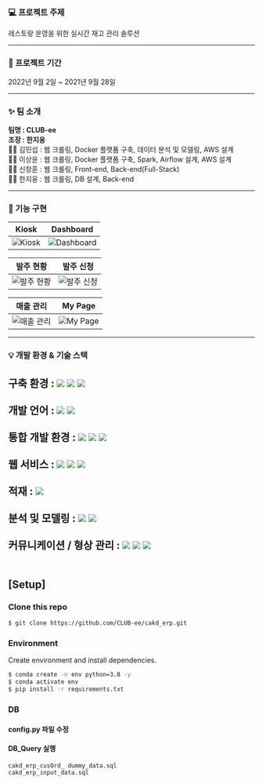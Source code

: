 ### 💻 프로젝트 주제

레스토랑 운영을 위한 실시간 재고 관리 솔루션

---

### 📆 프로젝트 기간

2022년 9월 2일 ~ 2021년 9월 28일

---

### ✨ 팀 소개

**팀명 : CLUB-ee** \
**조장 : 한지웅** \
👨‍💻 김민섭 : 웹 크롤링, Docker 플랫폼 구축, 데이터 분석 및 모델링, AWS 설계 \
👨‍💻 이상윤 : 웹 크롤링, Docker 플랫폼 구축, Spark, Airflow 설계, AWS 설계 \
👨‍💻 신창훈 : 웹 크롤링, Front-end, Back-end(Full-Stack) \
👨‍💻 한지웅 : 웹 크롤링, DB 설계, Back-end

---

### 🎨 기능 구현

| Kiosk                                                                                                           | Dashboard                                                                                                            |
| --------------------------------------------------------------------------------------------------------------- | --------------------------------------------------------------------------------------------------------------- |
| ![Kiosk](https://user-images.githubusercontent.com/96277148/234779393-68c0d55f-8f3d-40bc-a8fd-7db12f8cbe03.png) | ![Dashboard](https://user-images.githubusercontent.com/96277148/234780065-e3f75ae6-c2e0-4a84-8f0b-e3e40df5da4a.png) |

| 발주 현황                                                                                                           | 발주 신청                                                                                                           |
| -------------------------------------------------------------------------------------------------------------- | ------------------------------------------------------------------------------------------------------------------- |
| ![발주 현황](https://user-images.githubusercontent.com/96277148/234780188-5fc16da1-eea3-4209-9ac4-e79ee31f8b92.png) | ![발주 신청](https://user-images.githubusercontent.com/96277148/234780219-8f548dcb-9bcb-4bf5-861c-b90e782445d3.png) |

| 매출 관리                                                                                                           | My Page                                                                                                           |
| -------------------------------------------------------------------------------------------------------------------- | --------------------------------------------------------------------------------------------------------------- |
| ![매출 관리](https://user-images.githubusercontent.com/96277148/234780464-b0c35290-1234-46d1-9c47-d06dced68383.png) | ![My Page](https://user-images.githubusercontent.com/96277148/234780484-c6ab0aeb-62cc-48f5-acd2-105ae5154dc6.png) |


---

### 💡 개발 환경 & 기술 스택

**구축 환경** :
<img src="https://img.shields.io/badge/macOS-7D929E??style=plastic&logo=macOS&logoColor=000000"/>
<img src="https://img.shields.io/badge/Windows-7D929E??style=plastic&logo=Windows&logoColor=0078D6"/>
<img src="https://img.shields.io/badge/Ubuntu-7D929E??style=plastic&logo=Ubuntu&logoColor=E95420"/></br>
</br>
**개발 언어** :
<img src="https://img.shields.io/badge/Python-7D929E??style=flat-square&logo=python&logoColor=3776AB"/>
<img src="https://img.shields.io/badge/JavaScript-7D929E??style=flat-square&logo=javascript&logoColor=F7DF1E"/></br>
</br>
**통합 개발 환경** :
<img src="https://img.shields.io/badge/Jupyter-7D929E??style=plastic&logo=Jupyter&logoColor=F37626"/>
<img src="https://img.shields.io/badge/VSC-7D929E??style=plastic&logo=visualstudiocode&logoColor=007ACC"/>
<img src="https://img.shields.io/badge/Anaconda-7D929E??style=plastic&logo=anaconda&logoColor=44A833"/></br>
</br>
**웹 서비스** :
<img src="https://img.shields.io/badge/Django-7D929E??style=plastic&logo=Django&logoColor=092E20"/>
<img src="https://img.shields.io/badge/jQuery-7D929E??style=plastic&logo=jquery&logoColor=0769AD"/>
<img src="https://img.shields.io/badge/BootStrap-7D929E??style=plastic&logo=bootstrap&logoColor=#7952B3"/></br>
</br>
**적재** :
<img src="https://img.shields.io/badge/MySQL-7D929E??style=flat-square&logo=MySQL&logoColor=4479A1"/></br>
</br>
**분석 및 모델링** :
<img src="https://img.shields.io/badge/Pandas-7D929E??style=plastic&logo=pandas&logoColor=150458"/>
<img src="https://img.shields.io/badge/Scikit_Learn-7D929E??style=plastic&logo=scikit-learn&logoColor=#F7931E"/></br>
</br>
**커뮤니케이션 / 형상 관리** :
<img src="https://img.shields.io/badge/GitHub-7D929E??style=flat-square&logo=GitHub&logoColor=181717"/>
<img src="https://img.shields.io/badge/Notion-7D929E??style=flat-square&logo=Notion&logoColor=000000"/>
<img src="https://img.shields.io/badge/Zoom-7D929E??style=flat-square&logo=Zoom&logoColor=2D8CFF"/></br>
</br>
---
## [Setup]

### Clone this repo

```bash
$ git clone https://github.com/CLUB-ee/cakd_erp.git
```

### Environment

Create environment and install dependencies.

```bash
$ conda create -n env python=3.8 -y
$ conda activate env
$ pip install -r requirements.txt
```

### DB
#### config.py 파일 수정

#### DB_Query 실행
```
cakd_erp_cusOrd_ dummy_data.sql
cakd_erp_input_data.sql
```


